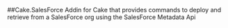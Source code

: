 ##Cake.SalesForce
Addin for Cake that provides commands to deploy and retrieve from a SalesForce org using the SalesForce Metadata Api